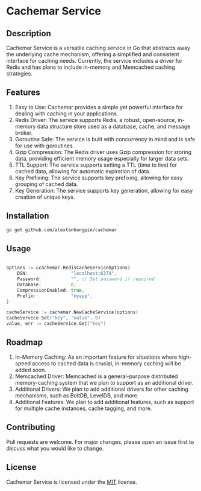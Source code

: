 # Cachemar Service

## Description
Cachemar Service is a versatile caching service in Go that abstracts away the underlying cache mechanism, offering a simplified and consistent interface for caching needs. Currently, the service includes a driver for Redis and has plans to include in-memory and Memcached caching strategies.

## Features

1. Easy to Use: Cachemar provides a simple yet powerful interface for dealing with caching in your applications.
2. Redis Driver: The service supports Redis, a robust, open-source, in-memory data structure store used as a database, cache, and message broker.
3. Goroutine Safe: The service is built with concurrency in mind and is safe for use with goroutines.
4. Gzip Compression: The Redis driver uses Gzip compression for storing data, providing efficient memory usage especially for larger data sets.
5. TTL Support: The service supports setting a TTL (time to live) for cached data, allowing for automatic expiration of data.
6. Key Prefixing: The service supports key prefixing, allowing for easy grouping of cached data.
7. Key Generation: The service supports key generation, allowing for easy creation of unique keys.

## Installation

```bash
go get github.com/alextanhongpin/cachemar
```

## Usage

```go

options := &cachemar.RedisCacheServiceOptions{
	DSN:                "localhost:6379",
	Password:           "", // Set password if required
	Database:           0,
	CompressionEnabled: true,
	Prefix:             "myapp",
}

cacheService := cachemar.NewCacheService(options)
cacheService.Set("key", "value", 0)
value, err := cacheService.Get("key")
```

## Roadmap
1. In-Memory Caching: As an important feature for situations where high-speed access to cached data is crucial, in-memory caching will be added soon.
2. Memcached Driver: Memcached is a general-purpose distributed memory-caching system that we plan to support as an additional driver.
3. Additional Drivers: We plan to add additional drivers for other caching mechanisms, such as BoltDB, LevelDB, and more.
4. Additional Features: We plan to add additional features, such as support for multiple cache instances, cache tagging, and more.

## Contributing
Pull requests are welcome. For major changes, please open an issue first to discuss what you would like to change.

## License
Cachemar Service is licensed under the [MIT](https://choosealicense.com/licenses/mit/) license.
